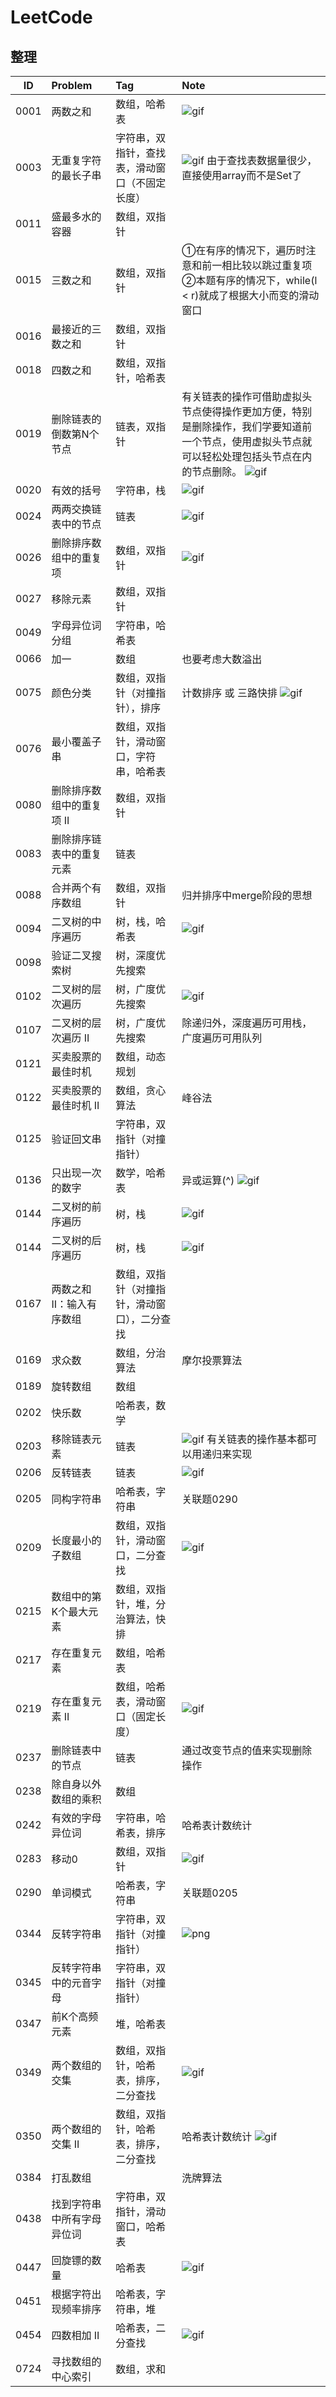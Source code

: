 # LeetCode

## 整理

|  ID  | Problem | Tag | Note |
| :--: | :------ | :-- | :--- |
| 0001 | 两数之和 | 数组，哈希表 | ![gif](https://github.com/Yiiip/DailyKeyboard/blob/master/res/leetcode/images/0001.gif) |
| 0003 | 无重复字符的最长子串 | 字符串，双指针，查找表，滑动窗口（不固定长度） | ![gif](https://github.com/Yiiip/DailyKeyboard/blob/master/res/leetcode/images/0003.gif) 由于查找表数据量很少，直接使用array而不是Set了 |
| 0011 | 盛最多水的容器 | 数组，双指针 |  |
| 0015 | 三数之和 | 数组，双指针 | ①在有序的情况下，遍历时注意和前一相比较以跳过重复项<br/>②本题有序的情况下，while(l < r)就成了根据大小而变的滑动窗口 |
| 0016 | 最接近的三数之和 | 数组，双指针 |  |
| 0018 | 四数之和 | 数组，双指针，哈希表 |  |
| 0019 | 删除链表的倒数第N个节点 | 链表，双指针 | 有关链表的操作可借助虚拟头节点使得操作更加方便，特别是删除操作，我们学要知道前一个节点，使用虚拟头节点就可以轻松处理包括头节点在内的节点删除。 ![gif](https://github.com/Yiiip/DailyKeyboard/blob/master/res/leetcode/images/0019.gif) |
| 0020 | 有效的括号 | 字符串，栈 | ![gif](https://github.com/Yiiip/DailyKeyboard/blob/master/res/leetcode/images/0020.gif) |
| 0024 | 两两交换链表中的节点 | 链表 | ![gif](https://github.com/Yiiip/DailyKeyboard/blob/master/res/leetcode/images/0024.gif) |
| 0026 | 删除排序数组中的重复项 | 数组，双指针 | ![gif](https://github.com/Yiiip/DailyKeyboard/blob/master/res/leetcode/images/0026.gif) |
| 0027 | 移除元素 | 数组，双指针 |  |
| 0049 | 字母异位词分组 | 字符串，哈希表 |  |
| 0066 | 加一 | 数组 | 也要考虑大数溢出 |
| 0075 | 颜色分类 | 数组，双指针（对撞指针），排序 | 计数排序 或 三路快排 ![gif](https://github.com/Yiiip/DailyKeyboard/blob/master/res/leetcode/images/0075.gif) |
| 0076 | 最小覆盖子串 | 数组，双指针，滑动窗口，字符串，哈希表 |  |
| 0080 | 删除排序数组中的重复项 II | 数组，双指针 |  |
| 0083 | 删除排序链表中的重复元素 | 链表 |  |
| 0088 | 合并两个有序数组 | 数组，双指针 | 归并排序中merge阶段的思想 |
| 0094 | 二叉树的中序遍历 | 树，栈，哈希表 | ![gif](https://github.com/Yiiip/DailyKeyboard/blob/master/res/leetcode/images/0094.gif) |
| 0098 | 验证二叉搜索树 | 树，深度优先搜索 |  |
| 0102 | 二叉树的层次遍历 | 树，广度优先搜索 | ![gif](https://github.com/Yiiip/DailyKeyboard/blob/master/res/leetcode/images/0102.gif) |
| 0107 | 二叉树的层次遍历 II | 树，广度优先搜索 | 除递归外，深度遍历可用栈，广度遍历可用队列 |
| 0121 | 买卖股票的最佳时机 | 数组，动态规划 |  |
| 0122 | 买卖股票的最佳时机 II | 数组，贪心算法 | 峰谷法 |
| 0125 | 验证回文串 | 字符串，双指针（对撞指针） |  |
| 0136 | 只出现一次的数字 | 数学，哈希表 | 异或运算(^) ![gif](https://github.com/Yiiip/DailyKeyboard/blob/master/res/leetcode/images/0136.gif) |
| 0144 | 二叉树的前序遍历 | 树，栈 | ![gif](https://github.com/Yiiip/DailyKeyboard/blob/master/res/leetcode/images/0144.gif) |
| 0144 | 二叉树的后序遍历 | 树，栈 | ![gif](https://github.com/Yiiip/DailyKeyboard/blob/master/res/leetcode/images/0145.gif) |
| 0167 | 两数之和 II：输入有序数组 | 数组，双指针（对撞指针，滑动窗口），二分查找 |  |
| 0169 | 求众数 | 数组，分治算法 | 摩尔投票算法 |
| 0189 | 旋转数组 | 数组 |  |
| 0202 | 快乐数 | 哈希表，数学 |  |
| 0203 | 移除链表元素 | 链表 | ![gif](https://github.com/Yiiip/DailyKeyboard/blob/master/res/leetcode/images/0203.gif) 有关链表的操作基本都可以用递归来实现 |
| 0206 | 反转链表 | 链表 | ![gif](https://github.com/Yiiip/DailyKeyboard/blob/master/res/leetcode/images/0206.gif) |
| 0205 | 同构字符串 | 哈希表，字符串 | 关联题0290 |
| 0209 | 长度最小的子数组 | 数组，双指针，滑动窗口，二分查找 | ![gif](https://bucket-1257126549.cos.ap-guangzhou.myqcloud.com/20181210093031.gif) |
| 0215 | 数组中的第K个最大元素 | 数组，双指针，堆，分治算法，快排 |  |
| 0217 | 存在重复元素 | 数组，哈希表 |  |
| 0219 | 存在重复元素 II | 数组，哈希表，滑动窗口（固定长度） | ![gif](https://github.com/Yiiip/DailyKeyboard/blob/master/res/leetcode/images/0219.gif) |
| 0237 | 删除链表中的节点 | 链表 | 通过改变节点的值来实现删除操作 |
| 0238 | 除自身以外数组的乘积 | 数组 |  |
| 0242 | 有效的字母异位词 | 字符串，哈希表，排序 | 哈希表计数统计 |
| 0283 | 移动0 | 数组，双指针 | ![gif](https://github.com/Yiiip/DailyKeyboard/blob/master/res/leetcode/images/0283.gif) |
| 0290 | 单词模式 | 哈希表，字符串 | 关联题0205 |
| 0344 | 反转字符串 | 字符串，双指针（对撞指针） | ![png](https://github.com/Yiiip/DailyKeyboard/blob/master/res/leetcode/images/0344.png) |
| 0345 | 反转字符串中的元音字母 | 字符串，双指针（对撞指针） |  |
| 0347 | 前K个高频元素 | 堆，哈希表 |  |
| 0349 | 两个数组的交集 | 数组，双指针，哈希表，排序，二分查找 | ![gif](https://github.com/Yiiip/DailyKeyboard/blob/master/res/leetcode/images/0349.gif) |
| 0350 | 两个数组的交集 II | 数组，双指针，哈希表，排序，二分查找 | 哈希表计数统计 ![gif](https://github.com/Yiiip/DailyKeyboard/blob/master/res/leetcode/images/0350.gif) |
| 0384 | 打乱数组 |  | 洗牌算法 |
| 0438 | 找到字符串中所有字母异位词 | 字符串，双指针，滑动窗口，哈希表 |  |
| 0447 | 回旋镖的数量 | 哈希表 | ![gif](https://github.com/Yiiip/DailyKeyboard/blob/master/res/leetcode/images/0447.gif) |
| 0451 | 根据字符出现频率排序 | 哈希表，字符串，堆 |  |
| 0454 | 四数相加 II | 哈希表，二分查找 | ![gif](https://github.com/Yiiip/DailyKeyboard/blob/master/res/leetcode/images/0454.gif) |
| 0724 | 寻找数组的中心索引 | 数组，求和 |  |